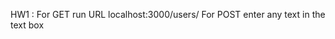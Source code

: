 HW1 : For GET run URL localhost:3000/users/<ennter any text>
For POST enter any text in the text box
